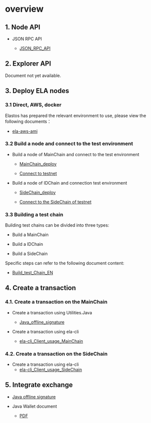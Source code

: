 # overview

## 1. Node API

* JSON RPC API

  * [JSON_RPC_API](https://github.com/elastos/Elastos.ELA/blob/master/docs/jsonrpc_apis.md)

## 2. Explorer API

Document not yet available.

## 3. Deploy ELA nodes

### 3.1 Direct, AWS, docker

Elastos has prepared the relevant environment to use, please view the following documents：

* [ela-aws-ami](https://github.com/elastos/Elastos.Developer.Doc/blob/master/Doc/ela-aws-ami.md)

### 3.2 Build a node and connect to the test environment

* Build a node of MainChain and connect to the test environment

  * [MainChain_deploy](https://github.com/elastos/Elastos.ELA/blob/master/README.md)

  * [Connect to testnet](https://github.com/elastos/Elastos/wiki/Connect-to-testnet)

* Build a node of IDChain and connection test environment

  * [SideChain_deploy](../previous/Doc/ELA_SideChain_deploy.md)

  * [Connect to the SideChain of testnet](../previous/Doc/Connect_to_SideChain_of_testnet.md)

### 3.3 Building a test chain

Building test chains can be divided into three types:

* Build a MainChain

* Build a IDChain

* Build a SideChain

Specific steps can refer to the following document content:

* [Build_test_Chain_EN](../previous/Doc/Build_test_Chain.md)

## 4. Create a transaction

### 4.1. Create a transaction on the MainChain

* Create a transaction using Utilities.Java
  * [Java_offline_signature](../previous/Doc/Java_offline_signature.md)

* Create a transaction using ela-cli

  * [ela-cli_Client_usage_MainChain](../previous/Doc/ela-cli_Client_usage_MainChain.md)

### 4.2. Create a transaction on the SideChain

* Create a transaction using ela-cli
  * [ela-cli_Client_usage_SideChain](../previous/Doc/ela-cli_Client_usage_SideChain.md)

## 5. Integrate exchange

* [Java offline signature](../previous/Doc/Java_offline_signature.md)

* Java Wallet document

  * [PDF](../previous/Doc/Java_wallet_doc.pdf)